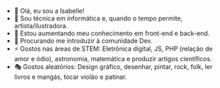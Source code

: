 - 👋 Olá, eu sou a Isabelle!
- 👀 Sou técnica em informática e, quando o tempo permite, artista/ilustradora.
- 🌱 Estou aumentando meu conhecimento em front-end e back-end.
- 💞️ Procurando me introduzir à comunidade Dev.
- ⚡ Gostos nas áreas de STEM: Eletrônica digital, JS, PHP (relação de amor e ódio), astronomia, matemática e produzir artigos científicos.
- 🎭 Gostos aleatórios: Design gráfico, desenhar, pintar, rock, folk, ler livros e mangás, tocar violão e patinar.

<!---
IsaRamalho11/IsaRamalho11 is a ✨ special ✨ repository because its `README.md` (this file) appears on your GitHub profile.
You can click the Preview link to take a look at your changes.
--->
